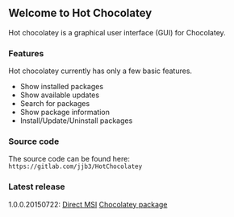 ## Welcome to Hot Chocolatey

Hot chocolatey is a graphical user interface (GUI) for Chocolatey. 


### Features

Hot chocolatey currently has only a few basic features.

* Show installed packages
* Show available updates
* Search for packages
* Show package information
* Install/Update/Uninstall packages


### Source code

The source code can be found here: `https://gitlab.com/jjb3/HotChocolatey`

### Latest release

1.0.0.20150722: 
[Direct MSI](http://hotchocolatey.jjb3.nl/releases/1.0.0.20150722/Setup%20Hot%20Chocolatey.msi)
[Chocolatey package](https://chocolatey.org/packages/hot-chocolatey/)
